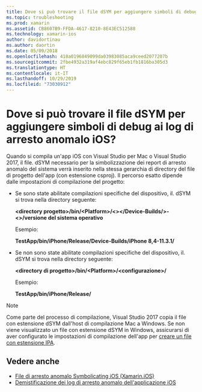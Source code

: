 ```yaml
---
title: Dove si può trovare il file dSYM per aggiungere simboli di debug ai log di arresto anomalo iOS?
ms.topic: troubleshooting
ms.prod: xamarin
ms.assetid: CB8607B9-FFDA-4617-8210-8E43EC512588
ms.technology: xamarin-ios
author: davidortinau
ms.author: daortin
ms.date: 05/09/2018
ms.openlocfilehash: 418a0196849099da03983085aca9ceed2077207b
ms.sourcegitcommit: 2fbe4932a319af4ebc829f65eb1fb1816ba305d3
ms.translationtype: HT
ms.contentlocale: it-IT
ms.lasthandoff: 10/29/2019
ms.locfileid: "73030912"
---
```

# <a name="where-can-i-find-the-dsym-file-to-symbolicate-ios-crash-logs"></a>Dove si può trovare il file dSYM per aggiungere simboli di debug ai log di arresto anomalo iOS?

Quando si compila un'app iOS con Visual Studio per Mac o Visual Studio 2017, il file. dSYM necessario per la simbolizzazione dei report di arresto anomalo del sistema verrà inserito nella stessa gerarchia di directory del file di progetto dell'app (con estensione csproj). Il percorso esatto dipende dalle impostazioni di compilazione del progetto:

- Se sono state abilitate compilazioni specifiche del dispositivo, il. dSYM si trova nella directory seguente:

    **&lt;directory progetto&gt;/bin/&lt;Platform&gt;/&lt;&gt;&lt;/Device-Builds/&gt;-&lt;&gt;/versione del sistema operativo**

    Esempio:
  
    **TestApp/bin/iPhone/Release/Device-Builds/iPhone 8,4-11.3.1/**

- Se non sono state abilitate compilazioni specifiche del dispositivo, il. dSYM si trova nella directory seguente:

    **&lt;directory di progetto&gt;/bin/&lt;Platform&gt;/&lt;configurazione&gt;/**

    Esempio:

    **TestApp/bin/iPhone/Release/**

> [!NOTE]
> Come parte del processo di compilazione, Visual Studio 2017 copia il file con estensione dSYM dall'host di compilazione Mac a Windows. Se non viene visualizzato un file con estensione dSYM in Windows, assicurarsi di aver configurato le impostazioni di compilazione dell'app per [creare un file con estensione IPA](~/ios/deploy-test/app-distribution/ipa-support.md).

## <a name="see-also"></a>Vedere anche

- [File di arresto anomalo Symbolicating iOS (Xamarin.iOS)](https://www.jmillerdev.net/symbolicating-ios-crash-files-xamarin-ios/)
- [Demistificazione dei log di arresto anomalo dell'applicazione iOS](https://www.raywenderlich.com/23704/demystifying-ios-application-crash-logs)
